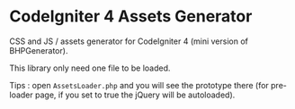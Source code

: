 # CodeIgniter 4 Assets Generator

CSS and JS / assets generator for CodeIgniter 4 (mini version of BHPGenerator).

This library only need one file to be loaded.

Tips : open `AssetsLoader.php` and you will see the prototype there (for pre-loader page, if you set to true the jQuery will be autoloaded).
